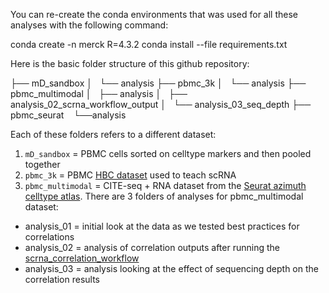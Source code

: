 You can re-create the conda environments that was used for all these analyses with the following command:

conda create -n merck R=4.3.2
conda install --file requirements.txt


Here is the basic folder structure of this github repository:

├── mD_sandbox
│   └── analysis
├── pbmc_3k
│   └── analysis
├── pbmc_multimodal
│   ├── analysis
│   ├── analysis_02_scrna_workflow_output
│   └── analysis_03_seq_depth
├── pbmc_seurat
    └──analysis

Each of these folders refers to a different dataset:

1. `mD_sandbox` = PBMC cells sorted on celltype markers and then pooled together
2. `pbmc_3k` = PBMC [HBC dataset](https://hbctraining.github.io/scRNA-seq_online/schedule/) used to teach scRNA 
3. `pbmc_multimodal` = CITE-seq + RNA dataset from the [Seurat azimuth celltype atlas](https://app.azimuth.hubmapconsortium.org/app/human-pbmc). There are 3 folders of analyses for pbmc_multimodal dataset:

- analysis_01 = initial look at the data as we tested best practices for correlations
- analysis_02 = analysis of correlation outputs after running the [scrna_correlation_workflow](https://github.com/hbc/scrna_coexpression_workflow)
- analysis_03 = analysis looking at the effect of sequencing depth on the correlation results